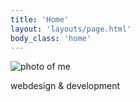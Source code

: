 ```yaml
---
title: 'Home'
layout: 'layouts/page.html'
body_class: 'home'
---
```


![photo of me](/img/home.jpg "Photo of me")

webdesign & development

